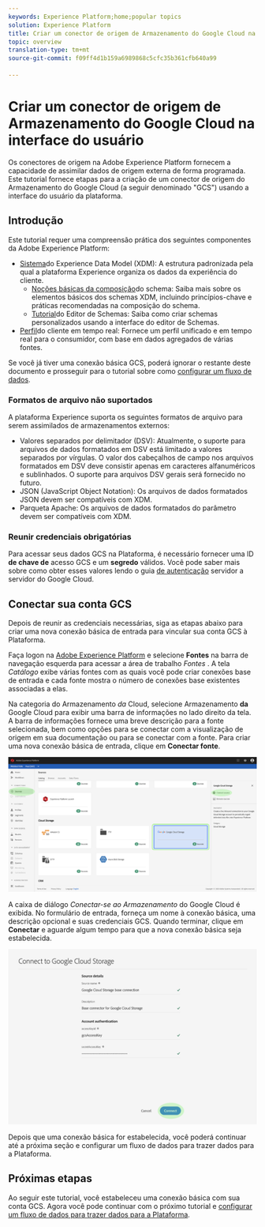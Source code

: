 ```yaml
---
keywords: Experience Platform;home;popular topics
solution: Experience Platform
title: Criar um conector de origem de Armazenamento do Google Cloud na interface do usuário
topic: overview
translation-type: tm+mt
source-git-commit: f09ff4d1b159a6989868c5cfc35b361cfb640a99

---
```



# Criar um conector de origem de Armazenamento do Google Cloud na interface do usuário

Os conectores de origem na Adobe Experience Platform fornecem a capacidade de assimilar dados de origem externa de forma programada. Este tutorial fornece etapas para a criação de um conector de origem do Armazenamento do Google Cloud (a seguir denominado &quot;GCS&quot;) usando a interface do usuário da plataforma.

## Introdução

Este tutorial requer uma compreensão prática dos seguintes componentes da Adobe Experience Platform:

* [Sistema](../../../../../xdm/home.md)do Experience Data Model (XDM): A estrutura padronizada pela qual a plataforma Experience organiza os dados da experiência do cliente.
   * [Noções básicas da composição](../../../../../xdm/schema/composition.md)do schema: Saiba mais sobre os elementos básicos dos schemas XDM, incluindo princípios-chave e práticas recomendadas na composição do schema.
   * [Tutorial](../../../../../xdm/tutorials/create-schema-ui.md)do Editor de Schemas: Saiba como criar schemas personalizados usando a interface do editor de Schemas.
* [Perfil](../../../../../profile/home.md)do cliente em tempo real: Fornece um perfil unificado e em tempo real para o consumidor, com base em dados agregados de várias fontes.

Se você já tiver uma conexão básica GCS, poderá ignorar o restante deste documento e prosseguir para o tutorial sobre como [configurar um fluxo de dados](../../dataflow/cloud-storage.md).

### Formatos de arquivo não suportados

A plataforma Experience suporta os seguintes formatos de arquivo para serem assimilados de armazenamentos externos:

* Valores separados por delimitador (DSV): Atualmente, o suporte para arquivos de dados formatados em DSV está limitado a valores separados por vírgulas. O valor dos cabeçalhos de campo nos arquivos formatados em DSV deve consistir apenas em caracteres alfanuméricos e sublinhados. O suporte para arquivos DSV gerais será fornecido no futuro.
* JSON (JavaScript Object Notation): Os arquivos de dados formatados JSON devem ser compatíveis com XDM.
* Parqueta Apache: Os arquivos de dados formatados do parâmetro devem ser compatíveis com XDM.

### Reunir credenciais obrigatórias

Para acessar seus dados GCS na Plataforma, é necessário fornecer uma ID **de chave de** acesso GCS e um **segredo** válidos. Você pode saber mais sobre como obter esses valores lendo o guia <a href="https://cloud.google.com/docs/authentication/production" target="_blank">de autenticação</a> servidor a servidor do Google Cloud.

## Conectar sua conta GCS

Depois de reunir as credenciais necessárias, siga as etapas abaixo para criar uma nova conexão básica de entrada para vincular sua conta GCS à Plataforma.

Faça logon na <a href="https://platform.adobe.com" target="_blank">Adobe Experience Platform</a> e selecione **Fontes** na barra de navegação esquerda para acessar a área de trabalho *Fontes* . A tela *Catálogo* exibe várias fontes com as quais você pode criar conexões base de entrada e cada fonte mostra o número de conexões base existentes associadas a elas.

Na categoria do Armazenamento *da* Cloud, selecione Armazenamento **da** Google Cloud para exibir uma barra de informações no lado direito da tela. A barra de informações fornece uma breve descrição para a fonte selecionada, bem como opções para se conectar com a visualização de origem em sua documentação ou para se conectar com a fonte. Para criar uma nova conexão básica de entrada, clique em **Conectar fonte**.

![](../../../../images/tutorials/create/google-cloud-storage/sources-catalog.png)

A caixa de diálogo _Conectar-se ao Armazenamento_ do Google Cloud é exibida. No formulário de entrada, forneça um nome à conexão básica, uma descrição opcional e suas credenciais GCS. Quando terminar, clique em **Conectar** e aguarde algum tempo para que a nova conexão básica seja estabelecida.

![](../../../../images/tutorials/create/google-cloud-storage/gcs-credentials.png)

Depois que uma conexão básica for estabelecida, você poderá continuar até a próxima seção e configurar um fluxo de dados para trazer dados para a Plataforma.

## Próximas etapas

Ao seguir este tutorial, você estabeleceu uma conexão básica com sua conta GCS. Agora você pode continuar com o próximo tutorial e [configurar um fluxo de dados para trazer dados para a Plataforma](../../dataflow/cloud-storage.md).